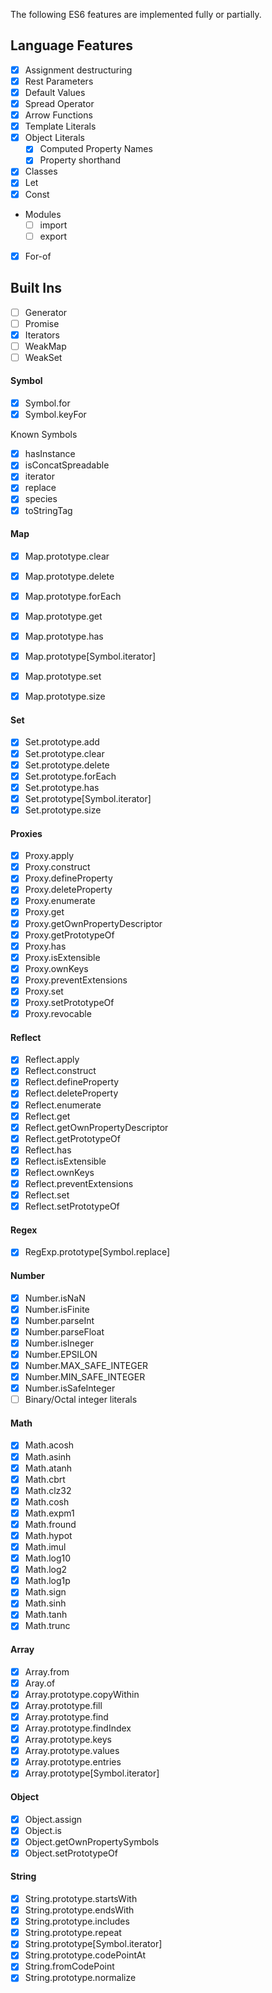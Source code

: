 The following ES6 features are implemented fully or partially.

## Language Features
- [x] Assignment destructuring
- [x] Rest Parameters
- [x] Default Values
- [x] Spread Operator
- [x] Arrow Functions
- [x] Template Literals
- [x] Object Literals
	- [x] Computed Property Names
	- [x] Property shorthand
- [x] Classes
- [x] Let
- [x] Const
- Modules
	- [ ] import
	- [ ] export
- [x] For-of
	
## Built Ins
- [ ] Generator
- [ ] Promise
- [x] Iterators
- [ ] WeakMap
- [ ] WeakSet

#### Symbol
- [x] Symbol.for
- [x] Symbol.keyFor

Known Symbols
- [x] hasInstance
- [x] isConcatSpreadable
- [x] iterator
- [x] replace
- [x] species
- [x] toStringTag
	
#### Map
- [x] Map.prototype.clear
- [x] Map.prototype.delete
- [x] Map.prototype.forEach
- [x] Map.prototype.get
- [x] Map.prototype.has
- [x] Map.prototype[Symbol.iterator]
- [x] Map.prototype.set
- [x] Map.prototype.size
	

#### Set
- [x] Set.prototype.add
- [x] Set.prototype.clear
- [x] Set.prototype.delete
- [x] Set.prototype.forEach
- [x] Set.prototype.has
- [x] Set.prototype[Symbol.iterator]
- [x] Set.prototype.size
	
#### Proxies
- [x] Proxy.apply
- [x] Proxy.construct
- [x] Proxy.defineProperty
- [x] Proxy.deleteProperty
- [x] Proxy.enumerate
- [x] Proxy.get
- [x] Proxy.getOwnPropertyDescriptor
- [x] Proxy.getPrototypeOf
- [x] Proxy.has
- [x] Proxy.isExtensible
- [x] Proxy.ownKeys
- [x] Proxy.preventExtensions
- [x] Proxy.set
- [x] Proxy.setPrototypeOf
- [x] Proxy.revocable
	
#### Reflect
- [x] Reflect.apply
- [x] Reflect.construct
- [x] Reflect.defineProperty
- [x] Reflect.deleteProperty
- [x] Reflect.enumerate
- [x] Reflect.get
- [x] Reflect.getOwnPropertyDescriptor
- [x] Reflect.getPrototypeOf
- [x] Reflect.has
- [x] Reflect.isExtensible
- [x] Reflect.ownKeys
- [x] Reflect.preventExtensions
- [x] Reflect.set
- [x] Reflect.setPrototypeOf

#### Regex
- [x] RegExp.prototype[Symbol.replace]

#### Number
- [x] Number.isNaN
- [x] Number.isFinite
- [x] Number.parseInt
- [x] Number.parseFloat
- [x] Number.isIneger
- [x] Number.EPSILON
- [x] Number.MAX_SAFE_INTEGER
- [x] Number.MIN_SAFE_INTEGER
- [x] Number.isSafeInteger
- [ ] Binary/Octal integer literals

#### Math
- [x] Math.acosh
- [x] Math.asinh
- [x] Math.atanh
- [x] Math.cbrt
- [x] Math.clz32
- [x] Math.cosh
- [x] Math.expm1
- [x] Math.fround
- [x] Math.hypot
- [x] Math.imul
- [x] Math.log10
- [x] Math.log2
- [x] Math.log1p
- [x] Math.sign
- [x] Math.sinh
- [x] Math.tanh
- [x] Math.trunc

#### Array
- [x] Array.from
- [x] Aray.of
- [x] Array.prototype.copyWithin
- [x] Array.prototype.fill
- [x] Array.prototype.find
- [x] Array.prototype.findIndex
- [x] Array.prototype.keys
- [x] Array.prototype.values
- [x] Array.prototype.entries
- [x] Array.prototype[Symbol.iterator]

#### Object
- [x] Object.assign
- [x] Object.is
- [x] Object.getOwnPropertySymbols
- [x] Object.setPrototypeOf

#### String
- [x] String.prototype.startsWith
- [x] String.prototype.endsWith
- [x] String.prototype.includes
- [x] String.prototype.repeat
- [x] String.prototype[Symbol.iterator]
- [x] String.prototype.codePointAt
- [x] String.fromCodePoint
- [x] String.prototype.normalize
